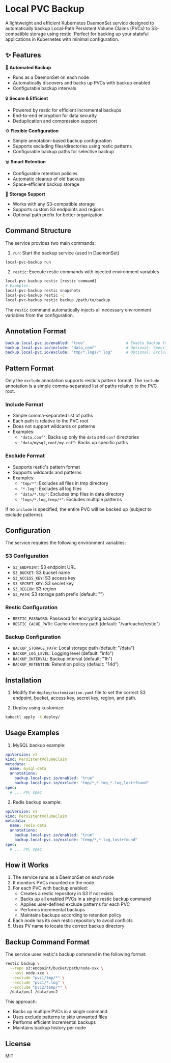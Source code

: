 # Local PVC Backup

A lightweight and efficient Kubernetes DaemonSet service designed to automatically backup Local-Path Persistent Volume Claims (PVCs) to S3-compatible storage using restic. Perfect for backing up your stateful applications in Kubernetes with minimal configuration.

## ✨ Features

🔄 **Automated Backup**
- Runs as a DaemonSet on each node
- Automatically discovers and backs up PVCs with backup enabled
- Configurable backup intervals

🔒 **Secure & Efficient**
- Powered by restic for efficient incremental backups
- End-to-end encryption for data security
- Deduplication and compression support

⚙️ **Flexible Configuration**
- Simple annotation-based backup configuration
- Supports excluding files/directories using restic patterns
- Configurable backup paths for selective backup

🗑️ **Smart Retention**
- Configurable retention policies
- Automatic cleanup of old backups
- Space-efficient backup storage

💾 **Storage Support**
- Works with any S3-compatible storage
- Supports custom S3 endpoints and regions
- Optional path prefix for better organization

## Command Structure

The service provides two main commands:

1. `run`: Start the backup service (used in DaemonSet)
```bash
local-pvc-backup run
```

2. `restic`: Execute restic commands with injected environment variables
```bash
local-pvc-backup restic [restic command]
# Examples:
local-pvc-backup restic snapshots
local-pvc-backup restic -c
local-pvc-backup restic backup /path/to/backup
```

The `restic` command automatically injects all necessary environment variables from the configuration.

## Annotation Format

```yaml
backup.local-pvc.io/enabled: "true"                  # Enable backup for this PVC
backup.local-pvc.io/include: "data,conf"             # Optional: Specify directories/files to backup (comma-separated paths)
backup.local-pvc.io/exclude: "tmp/*,logs/*.log"      # Optional: Exclude patterns (supports restic's pattern format)
```

## Pattern Format

Only the `exclude` annotation supports restic's pattern format. The `include` annotation is a simple comma-separated list of paths relative to the PVC root.

### Include Format
- Simple comma-separated list of paths
- Each path is relative to the PVC root
- Does not support wildcards or patterns
- Examples:
  - `"data,conf"`: Backs up only the `data` and `conf` directories
  - `"data/mysql,conf/my.cnf"`: Backs up specific paths

### Exclude Format
- Supports restic's pattern format
- Supports wildcards and patterns
- Examples:
  - `"tmp/*"`: Excludes all files in tmp directory
  - `"*.log"`: Excludes all log files
  - `"data/*.tmp"`: Excludes tmp files in data directory
  - `"logs/*.log,temp/*"`: Excludes multiple patterns

If no `include` is specified, the entire PVC will be backed up (subject to exclude patterns).

## Configuration

The service requires the following environment variables:

### S3 Configuration
- `S3_ENDPOINT`: S3 endpoint URL
- `S3_BUCKET`: S3 bucket name
- `S3_ACCESS_KEY`: S3 access key
- `S3_SECRET_KEY`: S3 secret key
- `S3_REGION`: S3 region
- `S3_PATH`: S3 storage path prefix (default: "")

### Restic Configuration
- `RESTIC_PASSWORD`: Password for encrypting backups
- `RESTIC_CACHE_PATH`: Cache directory path (default: "/var/cache/restic")

### Backup Configuration
- `BACKUP_STORAGE_PATH`: Local storage path (default: "/data")
- `BACKUP_LOG_LEVEL`: Logging level (default: "info")
- `BACKUP_INTERVAL`: Backup interval (default: "1h")
- `BACKUP_RETENTION`: Retention policy (default: "14d")

## Installation

1. Modify the `deploy/kustomization.yaml` file to set the correct S3 endpoint, bucket, access key, secret key, region, and path.

2. Deploy using kustomize:
```bash
kubectl apply -k deploy/
```

## Usage Examples

1. MySQL backup example:
```yaml
apiVersion: v1
kind: PersistentVolumeClaim
metadata:
  name: mysql-data
  annotations:
    backup.local-pvc.io/enabled: "true"
    backup.local-pvc.io/exclude: "tmp/*,*.tmp,*.log,lost+found"
spec:
  # ... PVC spec
```

2. Redis backup example:
```yaml
apiVersion: v1
kind: PersistentVolumeClaim
metadata:
  name: redis-data
  annotations:
    backup.local-pvc.io/enabled: "true"
    backup.local-pvc.io/exclude: "temp/*,*.log,lost+found"
spec:
  # ... PVC spec
```

## How it Works

1. The service runs as a DaemonSet on each node
2. It monitors PVCs mounted on the node
3. For each PVC with backup enabled:
   - Creates a restic repository in S3 if not exists
   - Backs up all enabled PVCs in a single restic backup command
   - Applies user-defined exclude patterns for each PVC
   - Performs incremental backups
   - Maintains backups according to retention policy
4. Each node has its own restic repository to avoid conflicts
5. Uses PV name to locate the correct backup directory

## Backup Command Format

The service uses restic's backup command in the following format:
```bash
restic backup \
  --repo s3:endpoint/bucket/path/node-xxx \
  --host node-xxx \
  --exclude "pvc1/tmp/*" \
  --exclude "pvc1/*.log" \
  --exclude "pvc2/temp/*" \
  /data/pvc1 /data/pvc2
```

This approach:
- Backs up multiple PVCs in a single command
- Uses exclude patterns to skip unwanted files
- Performs efficient incremental backups
- Maintains backup history per node

## License

MIT
